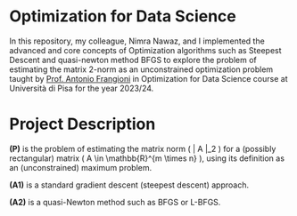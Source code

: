 # Optimization for Data Science

In this repository, my colleague, Nimra Nawaz, and I implemented the advanced and core concepts of Optimization algorithms such as Steepest Descent and quasi-newton method BFGS to explore the problem of estimating the matrix 2-norm as an unconstrained optimization problem taught by [Prof. Antonio Frangioni](https://scholar.google.com/citations?user=W3pkToYAAAAJ&hl=en) in Optimization for Data Science course at Università di Pisa for the year 2023/24.

# Project Description

**(P)** is the problem of estimating the matrix norm \( \| A \|_2 \) for a (possibly rectangular) matrix \( A \in \mathbb{R}^{m \times n} \), using its definition as an (unconstrained) maximum problem.

**(A1)** is a standard gradient descent (steepest descent) approach.

**(A2)** is a quasi-Newton method such as BFGS or L-BFGS.
